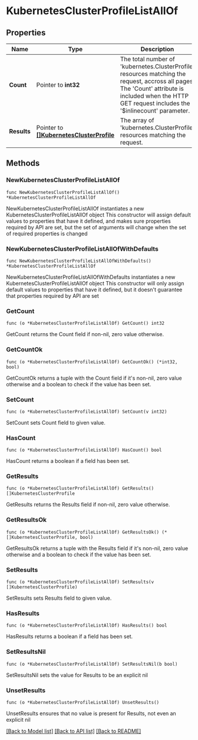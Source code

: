 # KubernetesClusterProfileListAllOf

## Properties

Name | Type | Description | Notes
------------ | ------------- | ------------- | -------------
**Count** | Pointer to **int32** | The total number of &#39;kubernetes.ClusterProfile&#39; resources matching the request, accross all pages. The &#39;Count&#39; attribute is included when the HTTP GET request includes the &#39;$inlinecount&#39; parameter. | [optional] 
**Results** | Pointer to [**[]KubernetesClusterProfile**](KubernetesClusterProfile.md) | The array of &#39;kubernetes.ClusterProfile&#39; resources matching the request. | [optional] 

## Methods

### NewKubernetesClusterProfileListAllOf

`func NewKubernetesClusterProfileListAllOf() *KubernetesClusterProfileListAllOf`

NewKubernetesClusterProfileListAllOf instantiates a new KubernetesClusterProfileListAllOf object
This constructor will assign default values to properties that have it defined,
and makes sure properties required by API are set, but the set of arguments
will change when the set of required properties is changed

### NewKubernetesClusterProfileListAllOfWithDefaults

`func NewKubernetesClusterProfileListAllOfWithDefaults() *KubernetesClusterProfileListAllOf`

NewKubernetesClusterProfileListAllOfWithDefaults instantiates a new KubernetesClusterProfileListAllOf object
This constructor will only assign default values to properties that have it defined,
but it doesn't guarantee that properties required by API are set

### GetCount

`func (o *KubernetesClusterProfileListAllOf) GetCount() int32`

GetCount returns the Count field if non-nil, zero value otherwise.

### GetCountOk

`func (o *KubernetesClusterProfileListAllOf) GetCountOk() (*int32, bool)`

GetCountOk returns a tuple with the Count field if it's non-nil, zero value otherwise
and a boolean to check if the value has been set.

### SetCount

`func (o *KubernetesClusterProfileListAllOf) SetCount(v int32)`

SetCount sets Count field to given value.

### HasCount

`func (o *KubernetesClusterProfileListAllOf) HasCount() bool`

HasCount returns a boolean if a field has been set.

### GetResults

`func (o *KubernetesClusterProfileListAllOf) GetResults() []KubernetesClusterProfile`

GetResults returns the Results field if non-nil, zero value otherwise.

### GetResultsOk

`func (o *KubernetesClusterProfileListAllOf) GetResultsOk() (*[]KubernetesClusterProfile, bool)`

GetResultsOk returns a tuple with the Results field if it's non-nil, zero value otherwise
and a boolean to check if the value has been set.

### SetResults

`func (o *KubernetesClusterProfileListAllOf) SetResults(v []KubernetesClusterProfile)`

SetResults sets Results field to given value.

### HasResults

`func (o *KubernetesClusterProfileListAllOf) HasResults() bool`

HasResults returns a boolean if a field has been set.

### SetResultsNil

`func (o *KubernetesClusterProfileListAllOf) SetResultsNil(b bool)`

 SetResultsNil sets the value for Results to be an explicit nil

### UnsetResults
`func (o *KubernetesClusterProfileListAllOf) UnsetResults()`

UnsetResults ensures that no value is present for Results, not even an explicit nil

[[Back to Model list]](../README.md#documentation-for-models) [[Back to API list]](../README.md#documentation-for-api-endpoints) [[Back to README]](../README.md)



